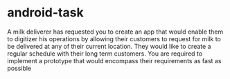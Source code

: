 # android-task
  A milk deliverer has requested you to create an app that would enable them to digitizer his operations by allowing their customers to request for milk to be delivered at any of their current location.  They would like to create a regular schedule with their long term customers. You are required to implement a prototype that would encompass their requirements as fast as possible
